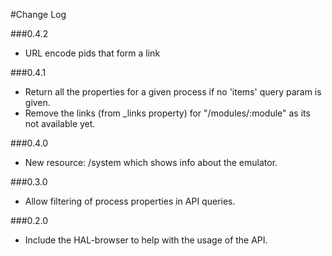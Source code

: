 #Change Log

###0.4.2
  * URL encode pids that form a link

###0.4.1
  * Return all the properties for a given process if no 'items' query param is given.
  * Remove the links (from _links property) for "/modules/:module" as its not available yet.

###0.4.0
  * New resource: /system which shows info about the emulator.

###0.3.0
  * Allow filtering of process properties in API queries.

###0.2.0
  * Include the HAL-browser to help with the usage of the API.
